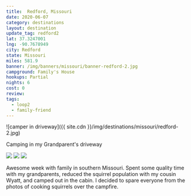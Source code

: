 ```yaml
---
title:  Redford, Missouri
date: 2020-06-07
category: destinations
layout: destination
update_tag: redford2
lat: 37.3247001
lng: -90.7678949
city: Redford
state: Missouri
miles: 581.9
banner: /img/banners/missouri/banner-redford-2.jpg
campground: Family's House
hookups: Partial
nights: 6
cost: 0
review: 
tags:
  - loop2
  - family-friend
---
```


![camper in driveway]({{ site.cdn }}/img/destinations/missouri/redford-2.jpg)

<p class="text-center">
    Camping in my Grandparent's driveway
</p>

<div class="img-slider">
    <img src="{{ site.cdn }}/img/destinations/missouri/redford/redford-1.jpg">
    <img src="{{ site.cdn }}/img/destinations/missouri/redford/redford-2.jpg">
    <img src="{{ site.cdn }}/img/destinations/missouri/redford/redford-3.jpg">
</div>

Awesome week with family in southern Missouri. Spent some quality time with my grandparents, reduced the squirrel population with my cousin Wyatt, and camped out in the cabin. I decided to spare everyone from the photos of cooking squirrels over the campfire.
